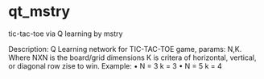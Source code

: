 # qt_mstry
tic-tac-toe via Q learning by mstry

Description: 
Q Learning network for TIC-TAC-TOE game, params: N,K. 
Where NXN is the board/grid dimensions K is critera of horizontal, vertical, or diagonal row zise to win. 
Example:
•	N = 3 k = 3
•	N = 5 k = 4
